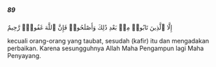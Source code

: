 ##### 89

<span class="ayah">إِلَّا ٱلَّذِينَ تَابُوا۟ مِنۢ بَعْدِ ذَٰلِكَ وَأَصْلَحُوا۟ فَإِنَّ ٱللَّهَ غَفُورٌۭ رَّحِيمٌ</span>

<span class="ayah_translation">kecuali orang-orang yang taubat, sesudah (kafir) itu dan mengadakan perbaikan. Karena sesungguhnya Allah Maha Pengampun lagi Maha Penyayang.</span>

